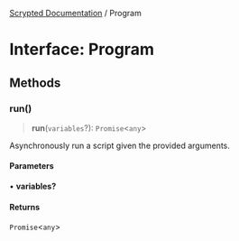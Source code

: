 [Scrypted Documentation](../globals.md) / Program

# Interface: Program

## Methods

### run()

> **run**(`variables`?): `Promise`\<`any`\>

Asynchronously run a script given the provided arguments.

#### Parameters

• **variables?**

#### Returns

`Promise`\<`any`\>
